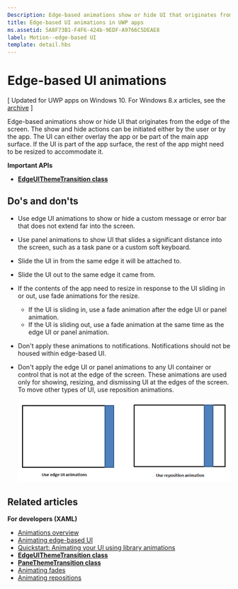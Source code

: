 ```yaml
---
Description: Edge-based animations show or hide UI that originates from the edge of the screen.
title: Edge-based UI animations in UWP apps
ms.assetid: 5A8F73B1-F4F6-424b-9EDF-A9766C5DEAE8
label: Motion--edge-based UI
template: detail.hbs
---
```


# Edge-based UI animations


\[ Updated for UWP apps on Windows 10. For Windows 8.x articles, see the [archive](http://go.microsoft.com/fwlink/p/?linkid=619132) \]

Edge-based animations show or hide UI that originates from the edge of the screen. The show and hide actions can be initiated either by the user or by the app. The UI can either overlay the app or be part of the main app surface. If the UI is part of the app surface, the rest of the app might need to be resized to accommodate it.

**Important APIs**

-   [**EdgeUIThemeTransition class**](https://msdn.microsoft.com/library/windows/apps/hh702324)


## Do's and don'ts


-   Use edge UI animations to show or hide a custom message or error bar that does not extend far into the screen.
-   Use panel animations to show UI that slides a significant distance into the screen, such as a task pane or a custom soft keyboard.
-   Slide the UI in from the same edge it will be attached to.
-   Slide the UI out to the same edge it came from.
-   If the contents of the app need to resize in response to the UI sliding in or out, use fade animations for the resize.
    -   If the UI is sliding in, use a fade animation after the edge UI or panel animation.
    -   If the UI is sliding out, use a fade animation at the same time as the edge UI or panel animation.
-   Don't apply these animations to notifications. Notifications should not be housed within edge-based UI.
-   Don't apply the edge UI or panel animations to any UI container or control that is not at the edge of the screen. These animations are used only for showing, resizing, and dismissing UI at the edges of the screen. To move other types of UI, use reposition animations.

    ![illustrates when to use edge ui or panel animations and when to use reposition.](images/edgevsreposition.png)

## Related articles


**For developers (XAML)**
* [Animations overview](https://msdn.microsoft.com/library/windows/apps/mt187350)
* [Animating edge-based UI](https://msdn.microsoft.com/library/windows/apps/xaml/jj649428)
* [Quickstart: Animating your UI using library animations](https://msdn.microsoft.com/library/windows/apps/xaml/hh452703)
* [**EdgeUIThemeTransition class**](https://msdn.microsoft.com/library/windows/apps/hh702324)
* [**PaneThemeTransition class**](https://msdn.microsoft.com/library/windows/apps/hh969160)
* [Animating fades](https://msdn.microsoft.com/library/windows/apps/xaml/jj649429)
* [Animating repositions](https://msdn.microsoft.com/library/windows/apps/xaml/jj649434)

 

 






<!--HONumber=Mar16_HO3-->


